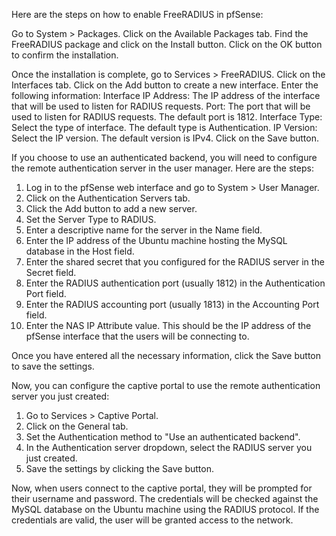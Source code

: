 
Here are the steps on how to enable FreeRADIUS in pfSense:

Go to System > Packages.
Click on the Available Packages tab.
Find the FreeRADIUS package and click on the Install button.
Click on the OK button to confirm the installation.

Once the installation is complete, go to Services > FreeRADIUS.
Click on the Interfaces tab.
Click on the Add button to create a new interface.
Enter the following information:
Interface IP Address: The IP address of the interface that will be used to listen for RADIUS requests.
Port: The port that will be used to listen for RADIUS requests. The default port is 1812.
Interface Type: Select the type of interface. The default type is Authentication.
IP Version: Select the IP version. The default version is IPv4.
Click on the Save button.

If you choose to use an authenticated backend, you will need to configure the remote authentication server in the user manager. Here are the steps:

1. Log in to the pfSense web interface and go to System > User Manager.
2. Click on the Authentication Servers tab.
3. Click the Add button to add a new server.
4. Set the Server Type to RADIUS.
5. Enter a descriptive name for the server in the Name field.
6. Enter the IP address of the Ubuntu machine hosting the MySQL database in the Host field.
7. Enter the shared secret that you configured for the RADIUS server in the Secret field.
8. Enter the RADIUS authentication port (usually 1812) in the Authentication Port field.
9. Enter the RADIUS accounting port (usually 1813) in the Accounting Port field.
10. Enter the NAS IP Attribute value. This should be the IP address of the pfSense interface that the users will be connecting to.

Once you have entered all the necessary information, click the Save button to save the settings.

Now, you can configure the captive portal to use the remote authentication server you just created:

1. Go to Services > Captive Portal.
2. Click on the General tab.
3. Set the Authentication method to "Use an authenticated backend".
4. In the Authentication server dropdown, select the RADIUS server you just created.
5. Save the settings by clicking the Save button.

Now, when users connect to the captive portal, they will be prompted for their username and password. The credentials will be checked against the MySQL database on the Ubuntu machine using the RADIUS protocol. If the credentials are valid, the user will be granted access to the network.
